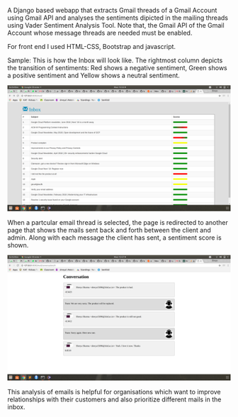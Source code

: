 A Django based webapp that extracts Gmail threads of a Gmail Account using Gmail API and analyses the sentiments dipicted in the mailing threads using Vader Sentiment Analysis Tool. Note that, the Gmail API of the Gmail Account whose message threads are needed must be enabled.


For front end I used HTML-CSS, Bootstrap and javascript.

Sample: 
This is how the Inbox will look like. The rightmost column depicts the transition of sentiments: Red shows a negative sentiment, Green shows a positive sentiment and Yellow shows a neutral sentiment.

![alt text](images/Inbox.png)

When a partcular email thread is selected, the page is redirected to another page that shows the mails sent back and forth between the client and admin. Along with each message the client has sent, a sentiment score is shown. 

![alt text](images/Thread.png)

This analysis of emails is helpful for organisations which want to improve relationships with their customers and also prioritize different mails in the inbox. 

